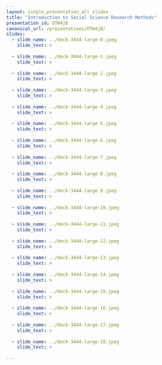 ```yaml
---
layout: single_presentation_all_slides
title: "Introduction to Social Science Research Methods"
presentation_id: OTW4jB
canonical_url: /presentations/OTW4jB/
slides:
  - slide_name: ../deck-3444-large-0.jpeg
    slide_text: >
      
  - slide_name: ../deck-3444-large-1.jpeg
    slide_text: >
      
  - slide_name: ../deck-3444-large-2.jpeg
    slide_text: >
      
  - slide_name: ../deck-3444-large-3.jpeg
    slide_text: >
      
  - slide_name: ../deck-3444-large-4.jpeg
    slide_text: >
      
  - slide_name: ../deck-3444-large-5.jpeg
    slide_text: >
      
  - slide_name: ../deck-3444-large-6.jpeg
    slide_text: >
      
  - slide_name: ../deck-3444-large-7.jpeg
    slide_text: >
      
  - slide_name: ../deck-3444-large-8.jpeg
    slide_text: >
      
  - slide_name: ../deck-3444-large-9.jpeg
    slide_text: >
      
  - slide_name: ../deck-3444-large-10.jpeg
    slide_text: >
      
  - slide_name: ../deck-3444-large-11.jpeg
    slide_text: >
      
  - slide_name: ../deck-3444-large-12.jpeg
    slide_text: >
      
  - slide_name: ../deck-3444-large-13.jpeg
    slide_text: >
      
  - slide_name: ../deck-3444-large-14.jpeg
    slide_text: >
      
  - slide_name: ../deck-3444-large-15.jpeg
    slide_text: >
      
  - slide_name: ../deck-3444-large-16.jpeg
    slide_text: >
      
  - slide_name: ../deck-3444-large-17.jpeg
    slide_text: >
      
  - slide_name: ../deck-3444-large-18.jpeg
    slide_text: >
      
---
```

